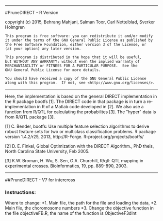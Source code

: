 ----------------------------------------------------------------------
#PruneDIRECT - R Version

copyright (c) 2015, Behrang Mahjani, Salman Toor, Carl Nettelblad, Sverker Holmgren

    This program is free software: you can redistribute it and/or modify
    it under the terms of the GNU General Public License as published by
    the Free Software Foundation, either version 3 of the License, or
    (at your option) any later version.

    This program is distributed in the hope that it will be useful,
    but WITHOUT ANY WARRANTY; without even the implied warranty of
    MERCHANTABILITY or FITNESS FOR A PARTICULAR PURPOSE.  See the
    GNU General Public License for more details.

    You should have received a copy of the GNU General Public License
    along with this program.  If not, see <http://www.gnu.org/licenses/>.
----------------------------------------------------------------------
Here, the implementation is based on the general DIRECT implementation in the R package bootfs [1]. The DIRECT code
in that package is in turn a re-implementation in R of a Matlab code developed in [2]. We also use a function from R/QTL for
calculating the probabilites [3]. The "hyper" data is from R/QTL package [3]. 


[1] C. Bender, bootfs: Use multiple feature selection algorithms
to derive robust feature sets for two or multiclass classification
problems. R package version 1.4.2/r25, 2013, http://R-Forge.
R-project.org/projects/bootfs/

[2] D. E. Finkel, Global Optimization with the DIRECT Algorithm.,
PhD theis, North Carolina State University, Feb 2005.

[3] K.W. Broman, H. Wu, S. Sen, G.A. Churchill, R/qtl: QTL
mapping in experimental crosses. Bioinformatics, 19, pp. 889-890,
2003.

----------------------------------------------------------------------

##PruneDIRECT - V7 for intercross
### Instructions: 

Where to change: 
*1. Main file, the path for the file and loading the data, 
*2. Main file, the choromosome numbers
*3. Change the objective function in the file objectiveFB.R, the name of the function is ObjectiveF3dInt 
